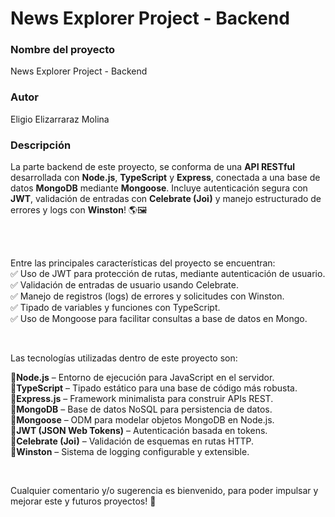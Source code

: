 # News Explorer Project - Backend

### Nombre del proyecto

News Explorer Project - Backend

### Autor

Eligio Elizarraraz Molina

### Descripción

La parte backend de este proyecto, se conforma de una **API RESTful** desarrollada con **Node.js**, **TypeScript** y **Express**, conectada a una base de datos **MongoDB** mediante **Mongoose**. Incluye autenticación segura con **JWT**, validación de entradas con **Celebrate (Joi)** y manejo estructurado de errores y logs con **Winston**! 🌎🖼️

<br><br>

Entre las principales características del proyecto se encuentran:<br>
✅ Uso de JWT para protección de rutas, mediante autenticación de usuario.<br>
✅ Validación de entradas de usuario usando Celebrate.<br>
✅ Manejo de registros (logs) de errores y solicitudes con Winston.<br>
✅ Tipado de variables y funciones con TypeScript.<br>
✅ Uso de Mongoose para facilitar consultas a base de datos en Mongo.<br>

<br>

Las tecnologías utilizadas dentro de este proyecto son:<br>

🔹**Node.js** – Entorno de ejecución para JavaScript en el servidor.<br>
🔹**TypeScript** – Tipado estático para una base de código más robusta.<br>
🔹**Express.js** – Framework minimalista para construir APIs REST.<br>
🔹**MongoDB** – Base de datos NoSQL para persistencia de datos.<br>
🔹**Mongoose** – ODM para modelar objetos MongoDB en Node.js.<br>
🔹**JWT (JSON Web Tokens)** – Autenticación basada en tokens.<br>
🔹**Celebrate (Joi)** – Validación de esquemas en rutas HTTP.<br>
🔹**Winston** – Sistema de logging configurable y extensible.<br>

<br>

Cualquier comentario y/o sugerencia es bienvenido, para poder impulsar y mejorar este y futuros proyectos! 🎯
